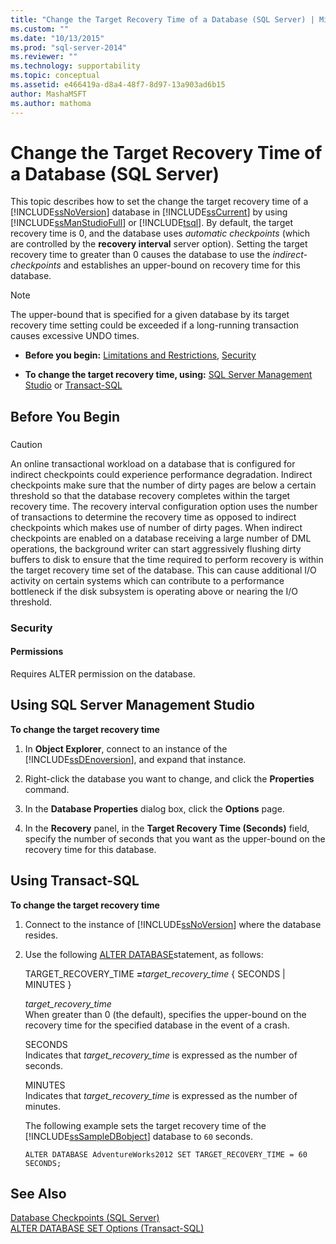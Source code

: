 ```yaml
---
title: "Change the Target Recovery Time of a Database (SQL Server) | Microsoft Docs"
ms.custom: ""
ms.date: "10/13/2015"
ms.prod: "sql-server-2014"
ms.reviewer: ""
ms.technology: supportability
ms.topic: conceptual
ms.assetid: e466419a-d8a4-48f7-8d97-13a903ad6b15
author: MashaMSFT
ms.author: mathoma
---
```

# Change the Target Recovery Time of a Database (SQL Server)
  This topic describes how to set the change the target recovery time of a [!INCLUDE[ssNoVersion](../../includes/ssnoversion-md.md)] database in [!INCLUDE[ssCurrent](../../includes/sscurrent-md.md)] by using [!INCLUDE[ssManStudioFull](../../includes/ssmanstudiofull-md.md)] or [!INCLUDE[tsql](../../includes/tsql-md.md)]. By default, the target recovery time is 0, and the database uses *automatic checkpoints* (which are controlled by the **recovery interval** server option). Setting the target recovery time to greater than 0 causes the database to use the *indirect-checkpoints* and establishes an upper-bound on recovery time for this database.  
  
> [!NOTE]  
>  The upper-bound that is specified for a given database by its target recovery time setting could be exceeded if a long-running transaction causes excessive UNDO times.  
  
-   **Before you begin:**  [Limitations and Restrictions](#Restrictions), [Security](#Security)  
  
-   **To change the target recovery time, using:**  [SQL Server Management Studio](#SSMSProcedure) or [Transact-SQL](#TsqlProcedure)  
  
##  <a name="BeforeYouBegin"></a> Before You Begin  
  
###  <a name="Restrictions"></a>  
  
> [!CAUTION]  
>  An online transactional workload on a database that is configured for indirect checkpoints could experience performance degradation. Indirect checkpoints make sure that the number of dirty pages are below a certain threshold so that the database recovery completes within the target recovery time. The recovery interval configuration option uses the number of transactions to determine the recovery time as opposed to indirect checkpoints which makes use of number of dirty pages. When indirect checkpoints are enabled on a database receiving a large number of DML operations, the background writer can start aggressively flushing dirty buffers to disk to ensure that the time required to perform recovery is within the target recovery time set of the database. This can cause additional I/O activity on certain systems which can contribute to a performance bottleneck if the disk subsystem is operating above or nearing the I/O threshold.  
  
###  <a name="Security"></a> Security  
  
####  <a name="Permissions"></a> Permissions  
 Requires ALTER permission on the database.  
  
##  <a name="SSMSProcedure"></a> Using SQL Server Management Studio  
 **To change the target recovery time**  
  
1.  In **Object Explorer**, connect to an instance of the [!INCLUDE[ssDEnoversion](../../includes/ssdenoversion-md.md)], and expand that instance.  
  
2.  Right-click the database you want to change, and click the **Properties** command.  
  
3.  In the **Database Properties** dialog box, click the **Options** page.  
  
4.  In the **Recovery** panel, in the **Target Recovery Time (Seconds)** field, specify the number of seconds that you want as the upper-bound on the recovery time for this database.  
  
##  <a name="TsqlProcedure"></a> Using Transact-SQL  
 **To change the target recovery time**  
  
1.  Connect to the instance of [!INCLUDE[ssNoVersion](../../includes/ssnoversion-md.md)] where the database resides.  
  
2.  Use the following [ALTER DATABASE](/sql/t-sql/statements/alter-database-transact-sql-set-options)statement, as follows:  
  
     TARGET_RECOVERY_TIME **=**_target_recovery_time_ { SECONDS | MINUTES }  
  
     *target_recovery_time*  
     When greater than 0 (the default), specifies the upper-bound on the recovery time for the specified database in the event of a crash.  
  
     SECONDS  
     Indicates that *target_recovery_time* is expressed as the number of seconds.  
  
     MINUTES  
     Indicates that *target_recovery_time* is expressed as the number of minutes.  
  
     The following example sets the target recovery time of the [!INCLUDE[ssSampleDBobject](../../includes/sssampledbobject-md.md)] database to `60` seconds.  
  
    ```  
    ALTER DATABASE AdventureWorks2012 SET TARGET_RECOVERY_TIME = 60 SECONDS;  
    ```  
  
## See Also  
 [Database Checkpoints &#40;SQL Server&#41;](database-checkpoints-sql-server.md)   
 [ALTER DATABASE SET Options &#40;Transact-SQL&#41;](/sql/t-sql/statements/alter-database-transact-sql-set-options)  
  
  
